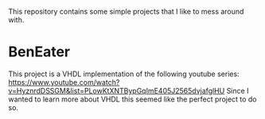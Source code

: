 This repository contains some simple projects that I like to mess around with.

# BenEater
This project is a VHDL implementation of the following youtube series: https://www.youtube.com/watch?v=HyznrdDSSGM&list=PLowKtXNTBypGqImE405J2565dvjafglHU
Since I wanted to learn more about VHDL this seemed like the perfect project to do so.



